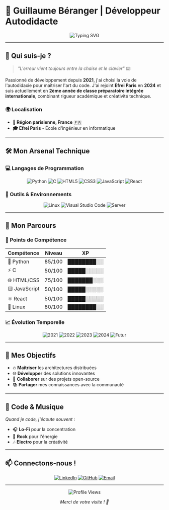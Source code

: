 # 🚀 Guillaume Béranger | Développeur Autodidacte

<div align="center">
  <img src="https://readme-typing-svg.herokuapp.com?font=Fira+Code&weight=500&size=25&pause=1000&color=4F46E5&center=true&vCenter=true&width=435&lines=Hello+World!+%F0%9F%91%8B;Bonjour+le+monde!+%F0%9F%91%8B;Hola+mundo!+%F0%9F%91%8B" alt="Typing SVG" />
</div>

---

## 🎯 Qui suis-je ?

> *"L'erreur vient toujours entre la chaise et le clavier"* ⌨️

Passionné de développement depuis **2021**, j'ai choisi la voie de l'autodidaxie pour maîtriser l'art du code. J'ai rejoint **Efrei Paris** en **2024** et suis actuellement en **2ème année de classe préparatoire intégrée internationale**, combinant rigueur académique et créativité technique.

### 🌍 Localisation
- **📍 Région parisienne, France** 🇫🇷
- **🎓 Efrei Paris** - École d'ingénieur en informatique

---

## 🛠️ Mon Arsenal Technique

### 💻 Langages de Programmation
<div align="center">
  
  ![Python](https://img.shields.io/badge/Python-3776AB?style=for-the-badge&logo=python&logoColor=white)
  ![C](https://img.shields.io/badge/C-00599C?style=for-the-badge&logo=c&logoColor=white)
  ![HTML5](https://img.shields.io/badge/HTML5-E34F26?style=for-the-badge&logo=html5&logoColor=white)
  ![CSS3](https://img.shields.io/badge/CSS3-1572B6?style=for-the-badge&logo=css3&logoColor=white)
  ![JavaScript](https://img.shields.io/badge/JavaScript-F7DF1E?style=for-the-badge&logo=javascript&logoColor=black)
  ![React](https://img.shields.io/badge/React-20232A?style=for-the-badge&logo=react&logoColor=61DAFB)
  
</div>

### 🔧 Outils & Environnements
<div align="center">
  
  ![Linux](https://img.shields.io/badge/Linux-FCC624?style=for-the-badge&logo=linux&logoColor=black)
  ![Visual Studio Code](https://img.shields.io/badge/Visual%20Studio%20Code-007ACC?style=for-the-badge&logo=visual-studio-code&logoColor=white)
  ![Server](https://img.shields.io/badge/Server-Administration-4F46E5?style=for-the-badge&logo=server&logoColor=white)
  
</div>

---

## 🚀 Mon Parcours

### 🎯 Points de Compétence

<div align="center">
  
  | **Compétence** | **Niveau** | **XP** |
  |:---------------|:----------:|:------:|
  | 🐍 Python | 85/100 | ████████░░ |
  | ⚡ C | 50/100 | █████░░░░░ |
  | 🌐 HTML/CSS | 75/100 | ███████░░░ |
  | 🟨 JavaScript | 50/100 | █████░░░░░ |
  | ⚛️ React | 50/100 | █████░░░░░ |
  | 🐧 Linux | 80/100 | ████████░░ |
  
</div>

### 📈 Évolution Temporelle

<div align="center">
  
  ![2021](https://img.shields.io/badge/2021-Début_Autodidacte-4F46E5?style=for-the-badge)
  ![2022](https://img.shields.io/badge/2022-Python_Master-3776AB?style=for-the-badge)
  ![2023](https://img.shields.io/badge/2023-Linux_%26_Web-00599C?style=for-the-badge)
  ![2024](https://img.shields.io/badge/2024-C-10B981?style=for-the-badge)
  ![Futur](https://img.shields.io/badge/Futur-Ingénieur-FF6B6B?style=for-the-badge)
  
</div>

---

## 🎯 Mes Objectifs

- 🔥 **Maîtriser** les architectures distribuées
- 🌐 **Développer** des solutions innovantes
- 🤝 **Collaborer** sur des projets open-source
- 📚 **Partager** mes connaissances avec la communauté

---

## 🎵 Code & Musique

*Quand je code, j'écoute souvent :*
- 🎧 **Lo-Fi** pour la concentration
- 🎸 **Rock** pour l'énergie
- 🎶 **Electro** pour la créativité

---

## 📫 Connectons-nous !

<div align="center">
  
  [![LinkedIn](https://img.shields.io/badge/LinkedIn-0077B5?style=for-the-badge&logo=linkedin&logoColor=white)](https://linkedin.com/in/guillaume-béranger-1b7518327)
  [![GitHub](https://img.shields.io/badge/GitHub-100000?style=for-the-badge&logo=github&logoColor=white)](https://github.com/leonon93)
  [![Email](https://img.shields.io/badge/Email-D14836?style=for-the-badge&logo=gmail&logoColor=white)](mailto:guillaume.beranger@efrei.net)
  
</div>

---

<div align="center">
  
  ![Profile Views](https://komarev.com/ghpvc/?username=leonon93&color=blueviolet&style=for-the-badge)
  
  *Merci de votre visite ! 👋*
  
</div>
